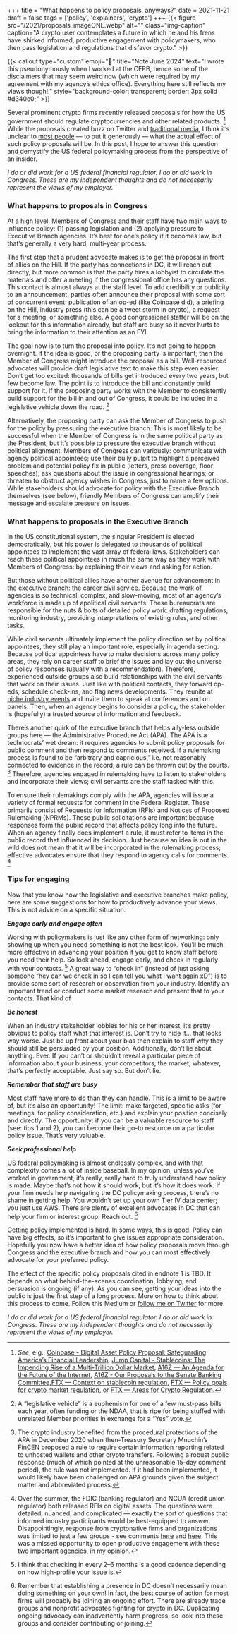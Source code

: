 +++
title = "What happens to policy proposals, anyways?"
date = 2021-11-21
draft = false
tags = ['policy', 'explainers', 'crypto']
+++
{{< figure
  src="/2021/proposals_imageONE.webp"
  alt=""
  class="img-caption"
  caption="A crypto user contemplates a future in which he and his frens have shirked informed, productive engagement with policymakers, who then pass legislation and regulations that disfavor crypto." >}}

{{< callout type="custom" emoji="👀" title="Note June 2024" text="I wrote this pseudonymously when I worked at the CFPB, hence some of the disclaimers that may seem weird now (which were required by my agreement with my agency’s ethics office). Everything here still reflects my views though!." style="background-color: transparent; border: 3px solid #d340e0;" >}}

Several prominent crypto firms recently released proposals for how the US government should regulate cryptocurrencies and other related products. [^1] While the proposals created buzz on Twitter and [traditional media](https://www.wsj.com/articles/new-approach-regulating-crypto-bitcoin-coinbase-armstrong-digital-asset-policy-proposal-11634226117), I think it’s unclear to [most people](https://twitter.com/jeffjohnroberts/status/1460639126869450756?s=20) — to put it generously — what the actual effect of such policy proposals will be. In this post, I hope to answer this question and demystify the US federal policymaking process from the perspective of an insider.
[^1]:*See*, e.g., [Coinbase - Digital Asset Policy Proposal: Safeguarding America’s Financial Leadership](https://blog.coinbase.com/digital-asset-policy-proposal-safeguarding-americas-financial-leadership-ce569c27d86c), [Jump Capital  - Stablecoins: The Impending Rise of a Multi-Trillion Dollar Market](https://jumpcap.com/insights/stablecoins-the-impending-rise-of-a-multi-trillion-dollar-market), [A16Z — An Agenda for the Future of the Internet](https://a16z.com/2021/10/13/an-agenda-for-the-future-of-the-internet/), [A16Z - Our Proposals to the Senate Banking Committee](https://a16z.com/2021/10/05/our-proposals-to-the-senate-banking-committee/),[FTX — Context on stablecoin regulation](https://blog.ftx.com/policy/context-stablecoin-regulation/), [FTX — Policy goals for crypto market regulation](https://blog.ftx.com/policy/policy-goals-market-regulation/), or [FTX — Areas for Crypto Regulation](https://blog.ftx.com/policy/areas-crypto-regulation/).

*I do or did work for a US federal financial regulator. I do or did work in Congress. These are my independent thoughts and do not necessarily represent the views of my employer.*

### What happens to proposals in Congress

At a high level, Members of Congress and their staff have two main ways to influence policy: (1) passing legislation and (2) applying pressure to Executive Branch agencies. It’s best for one’s policy if it becomes law, but that’s generally a very hard, multi-year process.

The first step that a prudent advocate makes is to get the proposal in front of allies on the Hill. If the party has connections in DC, it will reach out directly, but more common is that the party hires a lobbyist to circulate the materials and offer a meeting if the congressional office has any questions. This contact is almost always at the staff level. To add credibility or publicity to an announcement, parties often announce their proposal with some sort of concurrent event: publication of an op-ed (like Coinbase did), a briefing on the Hill, industry press (this can be a tweet storm in crypto), a request for a meeting, or something else. A good congressional staffer will be on the lookout for this information already, but staff are busy so it never hurts to bring the information to their attention as an FYI.

The goal now is to turn the proposal into policy. It’s not going to happen overnight. If the idea is good, or the proposing party is important, then the Member of Congress might introduce the proposal as a bill. Well-resourced advocates will provide draft legislative text to make this step even easier. Don’t get too excited: thousands of bills get introduced every two years, but few become law. The point is to introduce the bill and constantly build support for it. If the proposing party works with the Member to consistently build support for the bill in and out of Congress, it could be included in a legislative vehicle down the road. [^2]
[^2]: A “legislative vehicle” is a euphemism for one of a few must-pass bills each year, often funding or the NDAA, that is ripe for being stuffed with unrelated Member priorities in exchange for a “Yes” vote.

Alternatively, the proposing party can ask the Member of Congress to push for the policy by pressuring the executive branch. This is most likely to be successful when the Member of Congress is in the same political party as the President, but it’s possible to pressure the executive branch without political alignment. Members of Congress can variously: communicate with agency political appointees; use their bully pulpit to highlight a perceived problem and potential policy fix in public (letters, press coverage, floor speeches); ask questions about the issue in congressional hearings; or threaten to obstruct agency wishes in Congress, just to name a few options. While stakeholders should advocate for policy with the Executive Branch themselves (see below), friendly Members of Congress can amplify their message and escalate pressure on issues.

### What happens to proposals in the Executive Branch

In the US constitutional system, the singular President is elected democratically, but his power is delegated to thousands of political appointees to implement the vast array of federal laws. Stakeholders can reach these political appointees in much the same way as they work with Members of Congress: by explaining their views and asking for action.

But those without political allies have another avenue for advancement in the executive branch: the career civil service. Because the work of agencies is so technical, complex, and slow-moving, most of an agency’s workforce is made up of apolitical civil servants. These bureaucrats are responsible for the nuts & bolts of detailed policy work: drafting regulations, monitoring industry, providing interpretations of existing rules, and other tasks.

While civil servants ultimately implement the policy direction set by political appointees, they still play an important role, especially in agenda setting. Because political appointees have to make decisions across many policy areas, they rely on career staff to brief the issues and lay out the universe of policy responses (usually with a recommendation). Therefore, experienced outside groups also build relationships with the civil servants that work on their issues. Just like with political contacts, they forward op-eds, schedule check-ins, and flag news developments. They reunite at [niche industry events](https://www.umacha.org/education_calendar.php) and invite them to speak at conferences and on panels. Then, when an agency begins to consider a policy, the stakeholder is (hopefully) a trusted source of information and feedback.

There’s another quirk of the executive branch that helps ally-less outside groups here — the Administrative Procedure Act (APA). The APA is a technocrats’ wet dream: it requires agencies to submit policy proposals for public comment and then respond to comments received. If a rulemaking process is found to be “arbitrary and capricious,” i.e. not reasonably connected to evidence in the record, a rule can be thrown out by the courts. [^3] Therefore, agencies engaged in rulemaking have to listen to stakeholders and incorporate their views; civil servants are the staff tasked with this.
[^3]:The crypto industry benefited from the procedural protections of the APA in December 2020 when then-Treasury Secretary Mnuchin’s FinCEN proposed a rule to require certain information reporting related to unhosted wallets and other crypto transfers. Following a robust public response (much of which pointed at the unreasonable 15-day comment period), the rule was not implemented. If it had been implemented, it would likely have been challenged on APA grounds given the subject matter and abbreviated process.

To ensure their rulemakings comply with the APA, agencies will issue a variety of formal requests for comment in the Federal Register. These primarily consist of Requests for Information (RFIs) and Notices of Proposed Rulemaking (NPRMs). These public solicitations are important because responses form the public record that affects policy long into the future. When an agency finally does implement a rule, it must refer to items in the public record that influenced its decision. Just because an idea is out in the wild does not mean that it will be incorporated in the rulemaking process; effective advocates ensure that they respond to agency calls for comments. [^4]
[^4]:Over the summer, the FDIC (banking regulator) and NCUA (credit union regulator) both released RFIs on digital assets. The questions were detailed, nuanced, and complicated — exactly the sort of questions that informed industry participants would be best-equipped to answer. Disappointingly, response from cryptonative firms and organizations was limited to just a few groups - see comments [here](https://www.fdic.gov/resources/regulations/federal-register-publications/2021/2021-rfi-digital-assets-3064-za25.html) and [here](https://www.regulations.gov/document/NCUA-2021-0102-0001/comment). This was a missed opportunity to open productive engagement with these two important agencies, in my opinion.
### Tips for engaging
Now that you know how the legislative and executive branches make policy, here are some suggestions for how to productively advance your views. This is not advice on a specific situation.

***Engage early and engage often***

Working with policymakers is just like any other form of networking: only showing up when you need something is not the best look. You’ll be much more effective in advancing your position if you get to know staff before you need their help. So look ahead, engage early, and check in regularly with your contacts. [^5] A great way to “check in” (instead of just asking someone “hey can we check in so I can tell you what I want again xD”) is to provide some sort of research or observation from your industry. Identify an important trend or conduct some market research and present that to your contacts. That kind of 
[^5]:I think that checking in every 2–6 months is a good cadence depending on how high-profile your issue is.

***Be honest***

When an industry stakeholder lobbies for his or her interest, it’s pretty obvious to policy staff what that interest is. Don’t try to hide it… that looks way worse. Just be up front about your bias then explain to staff why they should still be persuaded by your position. Additionally, don’t lie about anything. Ever. If you can’t or shouldn’t reveal a particular piece of information about your business, your competitors, the market, whatever, that’s perfectly acceptable. Just say so. But don’t lie.

***Remember that staff are busy***

Most staff have more to do than they can handle. This is a limit to be aware of, but it’s also an opportunity! The limit: make targeted, specific asks (for meetings, for policy consideration, etc.) and explain your position concisely and directly. The opportunity: if you can be a valuable resource to staff (see: tips 1 and 2), you can become their go-to resource on a particular policy issue. That’s very valuable.

***Seek professional help***

US federal policymaking is almost endlessly complex, and with that complexity comes a lot of inside baseball. In my opinion, unless you’ve worked in government, it’s really, really hard to truly understand how policy is made. Maybe that’s not how it should work, but it’s how it does work. If your firm needs help navigating the DC policymaking process, there’s no shame in getting help. You wouldn’t set up your own Tier IV data center; you just use AWS. There are plenty of excellent advocates in DC that can help your firm or interest group. Reach out. [^6]
[^6]:Remember that establishing a presence in DC doesn’t necessarily mean doing something on your own! In fact, the best course of action for most firms will probably be joining an ongoing effort. There are already trade groups and nonprofit advocates fighting for crypto in DC. Duplicating ongoing advocacy can inadvertently harm progress, so look into these groups and consider contributing or joining.

Getting policy implemented is hard. In some ways, this is good. Policy can have big effects, so it’s important to give issues appropriate consideration. Hopefully you now have a better idea of how policy proposals move through Congress and the executive branch and how you can most effectively advocate for your preferred policy.

The effect of the specific policy proposals cited in endnote 1 is TBD. It depends on what behind-the-scenes coordination, lobbying, and persuasion is ongoing (if any). As you can see, getting your ideas into the public is just the first step of a long process. More on how to think about this process to come. Follow this Medium or [follow me on Twitter](https://x.com/mud2monarch/) for more.

*I do or did work for a US federal financial regulator. I do or did work in Congress. These are my independent thoughts and do not necessarily represent the views of my employer.*